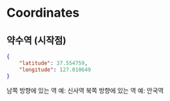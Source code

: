 # Coordinates

## 약수역 (시작점)

```json
{
	"latitude": 37.554759,
	"longitude": 127.010649
}
```

남쪽 방향에 있는 역 예: 신사역
북쪽 방향에 있는 역 예: 안국역
